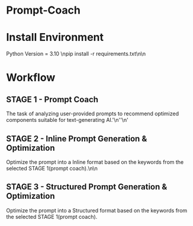 # Prompt-Coach

# Install Environment
Python Version = 3.10
\npip install -r requirements.txt\n\n

# Workflow
## STAGE 1 - Prompt Coach
The task of analyzing user-provided prompts to recommend optimized components suitable for text-generating AI.'\n''\n'

## STAGE 2 - Inline Prompt Generation & Optimization
Optimize the prompt into a Inline format based on the keywords from the selected STAGE 1(prompt coach).\n\n

## STAGE 3 - Structured Prompt Generation & Optimization
Optimize the prompt into a Structured format based on the keywords from the selected STAGE 1(prompt coach).


